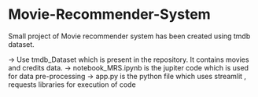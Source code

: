 # Movie-Recommender-System
Small project of Movie recommender system has been created using tmdb dataset.

-> Use tmdb_Dataset which is present in the repository. It contains movies and credits data.
-> notebook_MRS.ipynb is the jupiter code which is used for data pre-processing 
-> app.py is the python file which uses streamlit , requests libraries for execution of code

